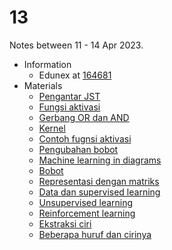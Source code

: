# 13
Notes between 11 - 14 Apr 2023.

- Information
  + Edunex at [164681](https://edunex.itb.ac.id/courses/44705/preview/165643)
- Materials
  + [Pengantar JST](20230411-0.jpeg)
  + [Fungsi aktivasi](20230411-1.jpeg)
  + [Gerbang OR dan AND](20230411-2.jpeg)
  + [Kernel](20230411-3.jpeg)
  + [Contoh fugnsi aktivasi](20230411-4.jpeg)
  + [Pengubahan bobot](20230411-5.jpeg)
  + [Machine learning in diagrams](https://doi.org/10.5281/zenodo.7816244)
  + [Bobot](20230413-0.jpeg)
  + [Representasi dengan matriks](20230413-1.jpeg)
  + [Data dan supervised learning](20230413-2.jpeg)
  + [Unsupervised learning](20230413-3.jpeg)
  + [Reinforcement learning](20230413-4.jpeg)
  + [Ekstraksi ciri](20230413-5.jpeg)
  + [Beberapa huruf dan cirinya](20230413-6.jpeg)
